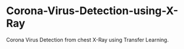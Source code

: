 # Corona-Virus-Detection-using-X-Ray
Corona Virus Detection from chest X-Ray using Transfer Learning.
